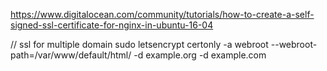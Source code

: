 https://www.digitalocean.com/community/tutorials/how-to-create-a-self-signed-ssl-certificate-for-nginx-in-ubuntu-16-04

// ssl for multiple domain
sudo letsencrypt certonly -a webroot --webroot-path=/var/www/default/html/ -d example.org -d example.com